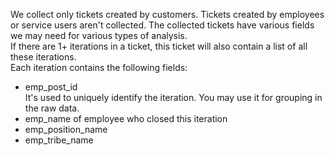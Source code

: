 We collect only tickets created by customers. Tickets created by employees or service users aren't collected.
The collected tickets have various fields we may need for various types of analysis.<br>
If there are 1+ iterations in a ticket, this ticket will also contain a list of all these iterations.<br>
Each iteration contains the following fields:
* emp_post_id <br>
It's used to uniquely identify the iteration. You may use it for grouping in the raw data.
* emp_name of employee who closed this iteration
* emp_position_name
* emp_tribe_name